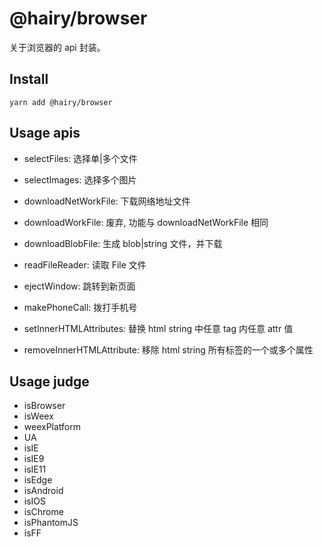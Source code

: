# @hairy/browser

关于浏览器的 api 封装。

## Install

`yarn add @hairy/browser`

## Usage apis

- selectFiles:          选择单|多个文件
- selectImages:         选择多个图片
- downloadNetWorkFile:  下载网络地址文件
- downloadWorkFile:     废弃, 功能与 downloadNetWorkFile 相同
- downloadBlobFile:     生成 blob|string 文件，并下载
- readFileReader:       读取 File 文件
- ejectWindow:          跳转到新页面
- makePhoneCall:        拨打手机号

- setInnerHTMLAttributes:     替换 html string 中任意 tag 内任意 attr 值
- removeInnerHTMLAttribute:   移除 html string 所有标签的一个或多个属性

## Usage judge

- isBrowser
- isWeex
- weexPlatform
- UA
- isIE
- isIE9
- isIE11
- isEdge
- isAndroid
- isIOS
- isChrome
- isPhantomJS
- isFF
